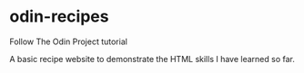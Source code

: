 # odin-recipes
Follow The Odin Project tutorial

A basic recipe website to demonstrate the HTML skills I have learned so far.
